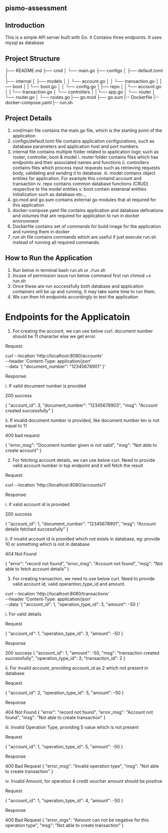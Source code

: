 ## pismo-assessment ##

## Introduction ##

This is a simple API server built with Go. It Contains three endpoints. It uses mysql as database


## Project Structure ##

├── README.md
├── cmd
│   └── main.go
├── configs
│   ├── default.toml
│   
├── internal
│   ├── models
│   │    └── account.go
│   │    └── transaction.go
│   |── boot
│   |    └── boot.go
│   │    └── config.go
│   |── repo
│   |    └── account.go
│   |    └── transaction.go
│   └── controllers
│   |    └── app.go
│   └── router
│       └── router.go
│       └── routes.go
|── go.mod
├── go.sum
|-- Dockerfile
|-- docker-compose.yaml
|-- run.sh


## Project Details ##

1. cmd/main file contains the main.go file, which is the starting point of the application
2. configs/default.toml file contains application configurations, such as database parameters and application host and port numbers.
3. internal file contains multiple folder related to application logic such as router, controller, boot & model
    i. router folder contains files which has endpoints and their associated names and functions
    ii. controllers contains files which process input requests such as retrieving requests body, validating and sending it to database.
    iii. model contains object entities for application. For example this containd account and transaction
    iv. repo contains common database functions (CRUD) respective to the model entities
    v. boot contain exteranal entities initialization such as database etc..,
4. go.mod and go.sum contains external go modules that at required for this application
5. docker-compose.yaml file contains application and database definations and volumes that are required for application to run in docker environment
6. Dockerfile contains set of commands for build image for the application and running them in docker
7. run.sh file contains commands which are useful if just execute run.sh instead of running all required commands.



## How to Run the Application ##

1. Run below in terminal
    bash run.sh or ./run.sh
2. Incase of permission issue run below command first
    run chmod +x run.sh
3. Once these are run successfully both database and application containers will be up and running. It may take some time to run them.
4. We can then hit endpoints accordingly to test the application


# Endpoints for the Applicatoin #

1. For creating the account, we can use below curl. document number should be 11 character else we get error.

Request:

curl --location 'http://localhost:8080/accounts' \
--header 'Content-Type: application/json' \
--data '{
    "document_number": "12345678901"
}'

Response:

i. If valid document number is provided

200 success

{
    "account_id": 3,
    "document_number": "12345678903",
    "msg": "Account created successfully"
}

ii. If invalid document number is provided, like document number len is not equal to 11

400 bad request

{
    "error_msg": "Document number given is not valid",
    "msg": "Not able to create account"
}




2. For fetching account details, we can use below curl. Need to provide valid account number in top endpoint and it will fetch the result

Request:

curl --location 'http://localhost:8080/accounts/1'

Response:

i. if valid account id is provided

200 success

{
    "account_id": 1,
    "document_number": "12345678901",
    "msg":             "Account details fetched successfully"
}

ii. if invalid account id is provided which not exists in database, eg: provide 10 or something which is not in database

404 Not Found

{
    "error": "record not found",
    "error_msg": "Account not found",
    "msg": "Not able to fetch account details"
}



3. For creating transaction, we need to use below curl. Need to provide valid account id, valid operantion_type_id and amount.

curl --location 'http://localhost:8080/transactions' \
--header 'Content-Type: application/json' \
--data '{
    "account_id": 1,
    "operation_type_id": 3,
    "amount": -50
}'

i. For valid details


Request

{
    "account_id": 1,
    "operation_type_id": 3,
    "amount": -50
}

Response

200 success
{
    "account_id": 1,
    "amount": -50,
    "msg": "transaction created successfully",
    "operation_type_id": 3,
    "transaction_id": 2
}

ii. For invalid account, providing account_id as 2 which not present in database

Request

{
    "account_id": 2,
    "operation_type_id": 5,
    "amount": -50
}

Response

404 Not Found
{
    "error": "record not found",
    "error_msg": "Account not found",
    "msg": "Not able to create transaction"
}

iii. Invalid Operation Type, providing 5 value which is not present

Request

{
    "account_id": 1,
    "operation_type_id": 5,
    "amount": -50
}


Response

400 Bad Request
{
    "error_msg": "Invalid operation type",
    "msg": "Not able to create transaction"
}


iv. Invalid Amount, for operation 4 credit voucher amount should be positive

Request

{
    "account_id": 1,
    "operation_type_id": 4,
    "amount": -50
}


Response

400 Bad Request
{
    "error_mgs": "Amount can not be negative for this operation type",
    "msg": "Not able to create transaction"
}

